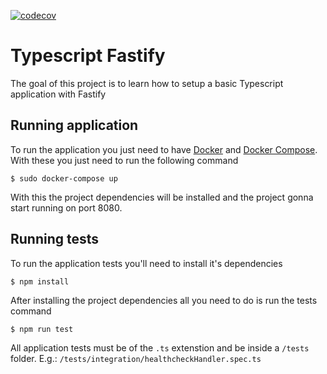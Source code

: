 [![codecov](https://codecov.io/gh/joaopedrocampos/typescript-fastify/branch/main/graph/badge.svg?token=P49Z2C7KG2)](https://codecov.io/gh/joaopedrocampos/typescript-fastify)

# Typescript Fastify

The goal of this project is to learn how to setup a basic Typescript application with Fastify


## Running application

To run the application you just need to have [Docker](https://docs.docker.com/get-docker/) and [Docker Compose](https://docs.docker.com/compose/install/). With these you just need to run the following command

```
$ sudo docker-compose up
```

With this the project dependencies will be installed and the project gonna start running on port 8080.

## Running tests

To run the application tests you'll need to install it's dependencies

```
$ npm install
```

After installing the project dependencies all you need to do is run the tests command

```
$ npm run test
```

All application tests must be of the `.ts` extenstion and be inside a `/tests` folder. E.g.: `/tests/integration/healthcheckHandler.spec.ts`